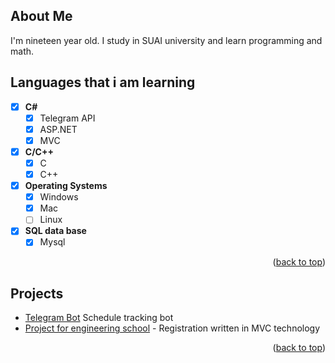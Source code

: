 <p id="readme-top"></p>

## About Me
I'm nineteen year old. I study in SUAI university and learn programming and math.  

## Languages that i am learning
- [x] **С#**
    - [x] Telegram API
    - [x] ASP.NET
    - [x] MVC
- [x] **C/C++**
    - [x] C
    - [x] C++
- [x] **Operating Systems**
    - [x] Windows
    - [x] Mac 
    - [ ] Linux
- [x] **SQL data base**
    - [x] Mysql
   
<p align="right">(<a href="#readme-top">back to top</a>)</p>

## Projects
- [Telegram Bot](https://github.com/JordennJd/Telegram_Bot) Schedule tracking bot
- [Project for engineering school](https://github.com/JordennJd/Personal-Account) - Registration written in MVC technology
<p align="right">(<a href="#readme-top">back to top</a>)</p>
